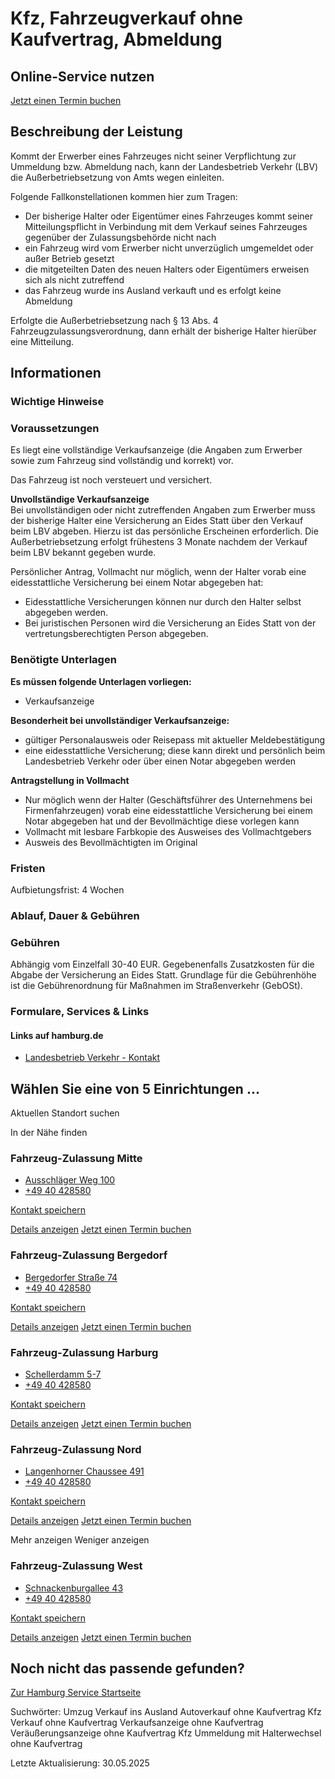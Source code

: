 




Kfz, Fahrzeugverkauf ohne Kaufvertrag, Abmeldung
================================================

Online-Service nutzen
---------------------

[Jetzt einen Termin buchen](https://lbv-termine.de/frontend/index.php)

Beschreibung der Leistung
-------------------------

Kommt der Erwerber eines Fahrzeuges nicht seiner Verpflichtung zur Ummeldung bzw. Abmeldung nach, kann der Landesbetrieb Verkehr (LBV) die Außerbetriebsetzung von Amts wegen einleiten.

Folgende Fallkonstellationen kommen hier zum Tragen:

* Der bisherige Halter oder Eigentümer eines Fahrzeuges kommt seiner Mitteilungspflicht in Verbindung mit dem Verkauf seines Fahrzeuges gegenüber der Zulassungsbehörde nicht nach
* ein Fahrzeug wird vom Erwerber nicht unverzüglich umgemeldet oder außer Betrieb gesetzt
* die mitgeteilten Daten des neuen Halters oder Eigentümers erweisen sich als nicht zutreffend
* das Fahrzeug wurde ins Ausland verkauft und es erfolgt keine Abmeldung

Erfolgte die Außerbetriebsetzung nach § 13 Abs. 4 Fahrzeugzulassungsverordnung, dann erhält der bisherige Halter hierüber eine Mitteilung.

Informationen
-------------

### Wichtige Hinweise

### Voraussetzungen

Es liegt eine vollständige Verkaufsanzeige (die Angaben zum Erwerber sowie zum Fahrzeug sind vollständig und korrekt) vor.

Das Fahrzeug ist noch versteuert und versichert.

**Unvollständige Verkaufsanzeige**   
Bei unvollständigen oder nicht zutreffenden Angaben zum Erwerber muss der bisherige Halter eine Versicherung an Eides Statt über den Verkauf beim LBV abgeben. Hierzu ist das persönliche Erscheinen erforderlich. Die Außerbetriebsetzung erfolgt frühestens 3 Monate nachdem der Verkauf beim LBV bekannt gegeben wurde.

Persönlicher Antrag, Vollmacht nur möglich, wenn der Halter vorab eine eidesstattliche Versicherung bei einem Notar abgegeben hat:

* Eidesstattliche Versicherungen können nur durch den Halter selbst abgegeben werden.
* Bei juristischen Personen wird die Versicherung an Eides Statt von der vertretungsberechtigten Person abgegeben.

### Benötigte Unterlagen

**Es müssen folgende Unterlagen vorliegen:**

* Verkaufsanzeige

**Besonderheit bei unvollständiger Verkaufsanzeige:**

* gültiger Personalausweis oder Reisepass mit aktueller Meldebestätigung
* eine eidesstattliche Versicherung; diese kann direkt und persönlich beim Landesbetrieb Verkehr oder über einen Notar abgegeben werden

**Antragstellung in Vollmacht**

* Nur möglich wenn der Halter (Geschäftsführer des Unternehmens bei Firmenfahrzeugen) vorab eine eidesstattliche Versicherung bei einem Notar abgegeben hat und der Bevollmächtige diese vorlegen kann
* Vollmacht mit lesbare Farbkopie des Ausweises des Vollmachtgebers
* Ausweis des Bevollmächtigten im Original

### Fristen

Aufbietungsfrist: 4 Wochen

### Ablauf, Dauer & Gebühren

### Gebühren

Abhängig vom Einzelfall 30-40 EUR. Gegebenenfalls Zusatzkosten für die Abgabe der Versicherung an Eides Statt. Grundlage für die Gebührenhöhe ist die Gebührenordnung für Maßnahmen im Straßenverkehr (GebOSt).

### Formulare, Services & Links

#### Links auf hamburg.de

* [Landesbetrieb Verkehr - Kontakt](https://www.hamburg.de/verkehr/lbv/kontakt)

Wählen Sie eine von 5 Einrichtungen ...
---------------------------------------

Aktuellen Standort suchen

In der Nähe finden

### Fahrzeug-Zulassung Mitte

* [Ausschläger Weg 100](#)
* [+49 40 428580](tel:+4940428580 "+49 40 428580")

[Kontakt speichern](//iason.hamburg.de/befi/info/vcard/111114152/ "Kontakt speichern") 

[Details anzeigen](/service/info/111114152/)   [Jetzt einen Termin buchen](https://lbv-termine.de/frontend/index.php)

### Fahrzeug-Zulassung Bergedorf

* [Bergedorfer Straße 74](#)
* [+49 40 428580](tel:+4940428580 "+49 40 428580")

[Kontakt speichern](//iason.hamburg.de/befi/info/vcard/111114160/ "Kontakt speichern") 

[Details anzeigen](/service/info/111114160/)   [Jetzt einen Termin buchen](https://lbv-termine.de/frontend/index.php)

### Fahrzeug-Zulassung Harburg

* [Schellerdamm 5-7](#)
* [+49 40 428580](tel:+4940428580 "+49 40 428580")

[Kontakt speichern](//iason.hamburg.de/befi/info/vcard/111114154/ "Kontakt speichern") 

[Details anzeigen](/service/info/111114154/)   [Jetzt einen Termin buchen](https://lbv-termine.de/frontend/index.php)

### Fahrzeug-Zulassung Nord

* [Langenhorner Chaussee 491](#)
* [+49 40 428580](tel:+4940428580 "+49 40 428580")

[Kontakt speichern](//iason.hamburg.de/befi/info/vcard/111114158/ "Kontakt speichern") 

[Details anzeigen](/service/info/111114158/)   [Jetzt einen Termin buchen](https://lbv-termine.de/frontend/index.php)

Mehr anzeigen Weniger anzeigen

### Fahrzeug-Zulassung West

* [Schnackenburgallee 43](#)
* [+49 40 428580](tel:+4940428580 "+49 40 428580")

[Kontakt speichern](//iason.hamburg.de/befi/info/vcard/111114156/ "Kontakt speichern") 

[Details anzeigen](/service/info/111114156/)   [Jetzt einen Termin buchen](https://lbv-termine.de/frontend/index.php)

Noch nicht das passende gefunden?
---------------------------------

 [Zur Hamburg Service Startseite](/service/)

Suchwörter: Umzug Verkauf ins Ausland Autoverkauf ohne Kaufvertrag Kfz Verkauf ohne Kaufvertrag Verkaufsanzeige ohne Kaufvertrag Veräußerungsanzeige ohne Kaufvertrag Kfz Ummeldung mit Halterwechsel ohne Kaufvertrag

Letzte Aktualisierung: 30.05.2025

